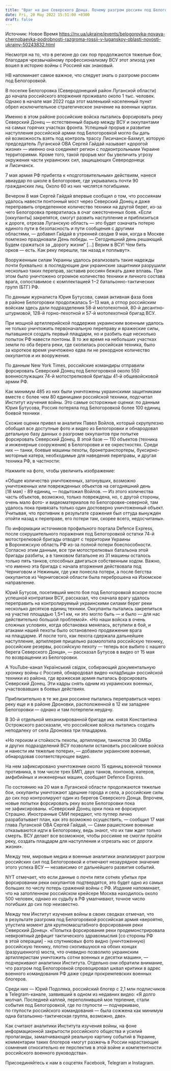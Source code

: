 ```yaml
---
title: "Враг на дне Северского Донца. Почему разгром россиян под Белогоровкой сопоставим с потерей крейсера Москва и чем ВСУ поразили оккупантов"
date: Fri, 20 May 2022 15:51:00 +0300
draft: false
---
```

Источник: Новое Время https://nv.ua/ukraine/events/belogorovka-novaya-chernobaevka-podrobnosti-razgroma-rossii-v-luganskoy-oblasti-novosti-ukrainy-50243832.html


Несмотря на то, что в регионе до сих пор продолжаются тяжелые бои, благодаря чрезвычайному профессионализму ВСУ этот эпизод уже вошел в историю войны с Россией как знаковый.

НВ напоминает самое важное, что следует знать о разгроме россиян под Белогоровкой.

В поселке Белогоровка (Северодонецкий район Луганской области) до начала российского вторжения проживало около 1 тыс. человек. Однако в начале мая 2022 года этот маленький населенный пункт обрел исключительное стратегическое значение на военных картах.

Именно в этом районе российские войска пытались форсировать реку Северский Донец — естественный барьер между ВСУ и оккупантами на самых горячих участках фронта. Успешный прорыв и развитие наступления российской армии под Белогоровкой могло бы дать ей возможность взять под контроль трассу Лисичанск-Бахмут, которую председатель Луганской ОВА Сергей Гайдай называет «дорогой жизни» — именно она соединяет регион с подконтрольными Украине территориями. Кроме того, такой прорыв мог бы увеличить угрозу окружения части украинских сил, защищающих Северодонецк и Лисичанск.

7 мая армия РФ прибегла к «подготовительным» действиям, нанеся авиаудар по школе в Белогоровке, где укрывались почти 90 гражданских лиц. Около 60 из них числятся погибшими.

Вечером 8 мая Сергей Гайдай впервые сообщил о том, что россиянам удалось навести понтонный мост через Северский Донец и даже переправить определенное количество техники на другой берег, из-за чего Белогоровка превратилась в очаг ожесточенных боев. «Если [оккупанты] закрепятся, смогут развить наступление и приблизиться к дороге, отрезав Луганскую область — это будет означать потерю единого пути в безопасность и пути сообщения с другими областями, — добавил Гайдай в утренней сводке 9 мая, когда в Москве помпезно праздновали День победы. — Сегодняшний день решающий. Будем сражаться за „дорогу жизни“ […] Верим в ВСУ! Чем бить орков — есть. Как реку перешли, так назад и поплывут».

Вооруженным силам Украины удалось реализовать такие надежды почти буквально: в последующие дни украинские защитники разрушили несколько таких переправ, заставив россиян бежать даже вплавь. При этом было уничтожено огромное количество техники и личного состава врага, сопоставимое с комплектацией 1−2 батальонно-тактических групп (БТГ) РФ.

По данным журналиста Юрия Бутусова, самая активная фаза боев в районе Белогоровки продолжалась 5−13 мая, а отпор российским войскам здесь дали подразделения 58-й мотопехотной, 80-й десантно-штурмовой, 128-й горно-пехотной и 57-й мотопехотной бригад ВСУ.

При мощной артиллерийской поддержке украинским военным удалось не только уничтожить первоначальную переправу и вражеские силы, пытавшиеся создать первый плацдарм, но и разбить еще несколько попыток РФ навести понтоны. В то же время на небольших участках земли по оба берега реки, где скопилась российская техника, было за короткое время уничтожено едва ли не рекордное количество оккупантов и их вооружения.

По данным New York Times, российские командиры отправили форсировать Северский Донец под Белогоровкой около 550 военнослужащих 74-й мотострелковой бригады 41-й общевойсковой армии РФ.

Как минимум 485 из них были уничтожены украинскими защитниками вместе с более чем 80 единицами российской техники, подсчитал Институт изучения войны. Это самые осторожные оценки: по данным Юрия Бутусова, Россия потеряла под Белогоровкой более 100 единиц боевой техники .

Схожие оценки привел м аналитик Павел Войлов, который скрупулезно обобщил все доступные фото и видео из Белогоровки и обнародовал детальную базу данных о разгроме оккупантов при попытке форсировать Северский Донец. В этой базе — 110 объектов (техника и инженерные сооружения) в Белогоровке и ее окрестностях. Среди них — танки, боевые машины пехоты, бронетранспортеры, буксирно-моторные катера, необходимые для наведения переправы, и другая техника РФ, в частности:

 Нажмите на фото, чтобы увеличить изображение:

«Общее количество уничтоженных, затонувших, возможно уничтоженных или поврежденных объектов на сегодняшний день [18 мая] - 89 единиц, — подытожил Войлов. — Из этого количества часть объектов, возможно, только повреждена, но, с другой стороны, очень мало фото- и видеоматериалов по Белогоровке-северной, там удалось пока привязать только один достоверно уничтоженный объект. Учитывая, что противник в результате сражения был оттуда вынужден отойти назад к переправе, его потери там, скорее всего, недосчитаны».

По информации источников профильного портала Defence Express, после сокрушительного поражения под Белогоровкой остатки 74-й мотострелковой бригады отводят с территории Украины в Воронежскую область РФ из-за полной потери боеспособности. Согласно этим данным, все три мотострелковых батальона этой бригады разбиты, а в танковом батальоне из 31 машины осталось только пять танков, способных двигаться собственным ходом. Важно, что именно эта бригада с начала вторжения действовала под Черниговом и Нежиным, где уже понесла потери, а после бегства оккупантов из Черниговской области была переброшена на Изюмское направление.

Юрий Бутусов, посетивший место боя под Белогоровкой вскоре после успешной контратаки ВСУ, рассказал, что сначала врагу удалось переправить на контролируемый украинскими силами берег реки несколько десятков единиц техники. Оккупанты пытались закрепиться на участке площадью 1,5×1 км, «и это могло быть — и было — для нас действительно большой проблемой». «Но наши войска в очень сложных условиях, когда обстановка менялась, вступили в бой, и атаками нашей пехоты было остановлено продвижение врага на плацдарме. И после того, как пехота сдержала дальнейшее наступление, артиллерия прицельно размолотила российскую технику, российские резервы, российскую пехоту — теперь все выбито с нашего берега Северского Донца», — рассказал Бутусов в видео от 15 мая по возвращении из Белогоровки.

А YouTube-канал Український свідок, собирающий документальную хронику войны с Россией, обнародовал видео «кладбища» российской техники из района, где вражеская армия пыталась форсировать Северский Донец. Эти кадры снять одним из украинских военных, участвовавших в боевых действиях.

Приблизительно в те же дни россияне пытались переправиться через реку еще и в районе Дроновки, расположенной в 12 км западнее Белогоровки — однако и там потерпели неудачу.

В 30-й отдельной механизированной бригаде им. князя Константина Острожского рассказали, что российские войска пытались создать неподалеку от села Дроновка три плацдарма.

«Но героизм и стойкость пехоты, артиллерии, танкистов 30 ОМБр и других подразделений ВСУ позволили остановить российские войска и нанести им тяжелые потери», — добавили украинские военные, обнародовав соответствующее видео.

На нем зафиксировано уничтожение около 15 единиц военной техники противника, в том числе трех БМП, двух танков, понтонов, катеров, амфибийных и инженерных машин, сообщает Defence Express.

По состоянию на 20 мая в Луганской области продолжаются тяжелые бои, оккупанты уничтожают здешние города и села, а российские силы до сих пор контролируют один из берегов Северского Донца. Впрочем, новые попытки форсировать реку возле Белогоровки пока не зафиксированы. «Северский Донец орки пока не форсируют. Страшно. Иностранные СМИ передают, что путлер лично разрабатывает план, как это возможно осуществить, — сообщил 17 мая глава Луганской ОВА Сергей Гайдай, — Сами рашистские военные отказываются идти в Белогоровку, ведь знают, что их там ждет только смерть. ВСУ делает все возможное, чтобы россияне не смогли пройти реку, создать плацдарм для наступления и отрезать нас от дороги жизни».

Между тем, мировые медиа и военные аналитики анализируют разгром российских сил под Белогоровкой и отмечают незаурядное значение этого успеха ВСУ — независимо от дальнейшего развития событий.

NYT отмечает, что если данные о почти пяти сотнях убитых при форсировании реки оккупантов подтвердятся, это будет одно из самых больших по числу потерь сражений войны с РФ. Издание напоминает, что на затопленном российском крейсере Москва находилось около 500 человек, однако их судьбу в РФ умалчивают, точное число погибших до сих пор неизвестно.

Между тем Институт изучения войны в своих сводках отмечал, что в результате разгрома под Белогоровкой российская армия «вероятно, упустила момент для крупномасштабного форсирования реки Северский Донец». «Попытка форсирования реки продемонстрировала невкроятный дефицит тактического здравомыслия [со стороны РФ в этой операции] - на спутниковых фото видно (уничтоженную) российскую технику, плотно скопившуюся на обоих концах (разрушенного) моста, что очевидно позволило украинским артиллеристам уничтожить сотни военных и десятки машин», — подчеркивают аналитики Института. Отдельно они обратили внимание, что разгром под Белогоровкой спровоцировал шквал критики в адрес военного командования РФ даже среди прокремлевских военных блогеров.

Среди них — Юрий Подоляка, российский блогер с 2,1 млн подписчиков в Telegram-канале, заявивший в одном из недавних видео: «Я долго молчал. Последней каплей, переполнившей мое терпение, стали события под Белогоровкой, где по глупости — подчеркиваю, по глупости российского командования — была сожжена как минимум одна батальонно-тактическая группа, возможно, две».

Как считают аналитики Института изучения войны, на фоне информационной закрытости российского общества и усилий пропаганды, замалчивающей реальную картину событий в Украине, комментарии таких блогеров «могут разжечь в России нарастающие сомнения относительно ее перспектив в этой войне и компетентности российского военного руководства».

Присоединяйтесь к нам в соцсетях Facebook, Telegram и Instagram.

